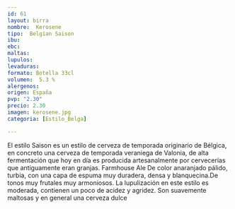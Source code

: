 ```yaml
---
id: 61
layout: birra
nombre:  Kerosene
tipo:  Belgian Saison
ibu:  
ebc:
maltas: 
lupulos: 
levaduras: 
formato: Botella 33cl
volumen:  5.3 %
alergenos: 
origen: España
pvp: "2.30"
precio: 2.30
imagen: kerosene.jpg
categoria: [Estilo_Belga]

---
```

El estilo Saison es un estilo de cerveza de temporada originario de Bélgica, en concreto una cerveza de temporada veraniega de Valonia, de alta fermentación que hoy en día es producida artesanalmente por cervecerías que antiguamente eran granjas. Farmhouse Ale
De color anaranjado pálido, turbia, con una capa de espuma muy duradera, densa y blanquecina.De tonos muy frutales muy armoniosos.
La lupulización en este estilo es moderada, contienen un poco de acidez y agridez. Son suavemente maltosas y en general una cerveza dulce


